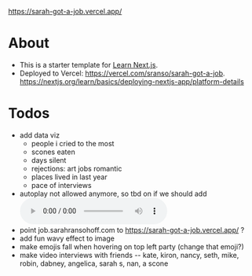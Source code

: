 https://sarah-got-a-job.vercel.app/

# About

- This is a starter template for [Learn Next.js](https://nextjs.org/learn).
- Deployed to Vercel: https://vercel.com/sranso/sarah-got-a-job. https://nextjs.org/learn/basics/deploying-nextjs-app/platform-details

# Todos

- add data viz
  - people i cried to the most
  - scones eaten
  - days silent
  - rejections: art jobs romantic
  - places lived in last year
  - pace of interviews
- autoplay not allowed anymore, so tbd on if we should add <audio src="/Goo_Goo_Dolls_Iris.mp3" controls autoPlay />
- point job.sarahransohoff.com to https://sarah-got-a-job.vercel.app/ ?
- add fun wavy effect to image
- make emojis fall when hovering on top left party (change that emoji?)
- make video interviews with friends -- kate, kiron, nancy, seth, mike, robin, dabney, angelica, sarah s, nan, a scone
